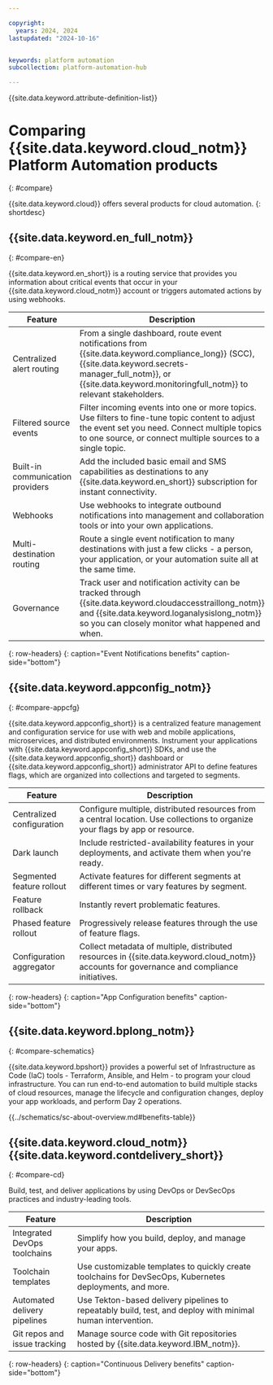 ```yaml
---

copyright:
  years: 2024, 2024
lastupdated: "2024-10-16"


keywords: platform automation
subcollection: platform-automation-hub

---
```



{{site.data.keyword.attribute-definition-list}}

# Comparing {{site.data.keyword.cloud_notm}} Platform Automation products
{: #compare}

{{site.data.keyword.cloud}} offers several products for cloud automation.
{: shortdesc}

## {{site.data.keyword.en_full_notm}}
{: #compare-en}

{{site.data.keyword.en_short}} is a routing service that provides you information about critical events that occur in your {{site.data.keyword.cloud_notm}} account or triggers automated actions by using webhooks.

| Feature | Description | 
|----------|---------|
| Centralized alert routing | From a single dashboard, route event notifications from {{site.data.keyword.compliance_long}} (SCC), {{site.data.keyword.secrets-manager_full_notm}}, or {{site.data.keyword.monitoringfull_notm}} to relevant stakeholders. | 
| Filtered source events | Filter incoming events into one or more topics. Use filters to fine-tune topic content to adjust the event set you need. Connect multiple topics to one source, or connect multiple sources to a single topic. | 
| Built-in communication providers | Add the included basic email and SMS capabilities as destinations to any {{site.data.keyword.en_short}} subscription for instant connectivity. |
| Webhooks | Use webhooks to integrate outbound notifications into management and collaboration tools or into your own applications. |
| Multi-destination routing | Route a single event notification to many destinations with just a few clicks - a person, your application, or your automation suite all at the same time. | 
| Governance | Track user and notification activity can be tracked through {{site.data.keyword.cloudaccesstraillong_notm}} and {{site.data.keyword.loganalysislong_notm}} so you can closely monitor what happened and when. | 
{: row-headers}
{: caption="Event Notifications benefits" caption-side="bottom"}

## {{site.data.keyword.appconfig_notm}}
{: #compare-appcfg}

{{site.data.keyword.appconfig_short}} is a centralized feature management and configuration service for use with web and mobile applications, microservices, and distributed environments. Instrument your applications with {{site.data.keyword.appconfig_short}} SDKs, and use the {{site.data.keyword.appconfig_short}} dashboard or {{site.data.keyword.appconfig_short}} administrator API to define features flags, which are organized into collections and targeted to segments.

| Feature | Description | 
|----------|---------|
| Centralized configuration | Configure multiple, distributed resources from a central location. Use collections to organize your flags by app or resource. | 
| Dark launch | Include restricted-availability features in your deployments, and activate them when you're ready. | 
| Segmented feature rollout | Activate features for different segments at different times or vary features by segment. | 
| Feature rollback | Instantly revert problematic features. | 
| Phased feature rollout | Progressively release features through the use of feature flags. | 
| Configuration aggregator | Collect metadata of multiple, distributed resources in {{site.data.keyword.cloud_notm}} accounts for governance and compliance initiatives. | 
{: row-headers}
{: caption="App Configuration benefits" caption-side="bottom"}

## {{site.data.keyword.bplong_notm}}
{: #compare-schematics}

{{site.data.keyword.bpshort}} provides a powerful set of Infrastructure as Code (IaC) tools - Terraform, Ansible, and Helm - to program your cloud infrastructure. You can run end-to-end automation to build multiple stacks of cloud resources, manage the lifecycle and configuration changes, deploy your app workloads, and perform Day 2 operations. 

{{../schematics/sc-about-overview.md#benefits-table}}

## {{site.data.keyword.cloud_notm}} {{site.data.keyword.contdelivery_short}}
{: #compare-cd}

Build, test, and deliver applications by using DevOps or DevSecOps practices and industry-leading tools.

| Feature | Description | 
|----------|---------|
| Integrated DevOps toolchains | Simplify how you build, deploy, and manage your apps. | 
| Toolchain templates | Use customizable templates to quickly create toolchains for DevSecOps, Kubernetes deployments, and more.
| Automated delivery pipelines | Use Tekton-based delivery pipelines to repeatably build, test, and deploy with minimal human intervention. | 
| Git repos and issue tracking | Manage source code with Git repositories hosted by {{site.data.keyword.IBM_notm}}. | 
{: row-headers}
{: caption="Continuous Delivery benefits" caption-side="bottom"}
